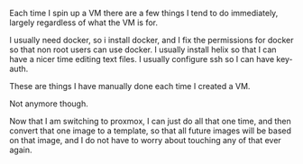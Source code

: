 Each time I spin up a VM there are a few things I tend to do immediately, largely regardless of what the VM is for. 

I usually need docker, so i install docker, and I fix the permissions for docker so that non root users can use docker. I usually install helix so that I can have a nicer time editing text files. I usually configure ssh so I can have key-auth. 

These are things I have manually done each time I created a VM.

Not anymore though.

Now that I am switching to proxmox, I can just do all that one time, and then convert that one image to a template, so that all future images will be based on that image, and I do not have to worry about touching any of that ever again. 